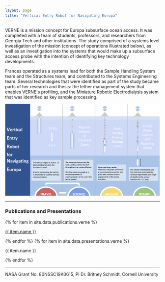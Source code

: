 ```yaml
---
layout: page
title: "Vertical Entry Robot for Navigating Europa"
---
```


VERNE is a mission concept for Europa subsurface ocean access. It was completed with a team of students, professors, and researchers from Georgia Tech and other institutions. The study comprised of a systems level investigation of the mission (concept of operations illustrated below), as well as an investigation into the systems that would make up a subsurface access probe with the intention of identifying key technology developments.

Frances operated as a systems lead for both the Sample Handling System team and the Structures team, and contributed to the Systems Engineering team. Several technologies that were identified as part of the study became parts of her research and thesis: the tether management system that enables VERNE's profiling, and the Miniature Robotic Electrodialysis system that was identified as key sample processing.

<img src = "/assets/img/verne-conops.jpg" alt="VERNE System ConOps" width="600">

---
<div>
<h3 class="fw-bold border-bottom pb-3 mb-5">Publications and Presentations</h3>
  {% for item in site.data.publications.verne %}
    <p><a href="{{ item.url }}">{{ item.name }}</a></p>
  {% endfor %}
  {% for item in site.data.presentations.verne %}
    <p><a>{{ item.name }}</a></p>
  {% endfor %}
</div>


---

NASA Grant No. 80NSSC19K0615, PI Dr. Britney Schmidt, Cornell University